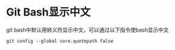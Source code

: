 # Git Bash显示中文

git bash中默认用转义符显示中文，可以通过以下指令使bash显示中文

```
git config --global core.quotepath false
```

